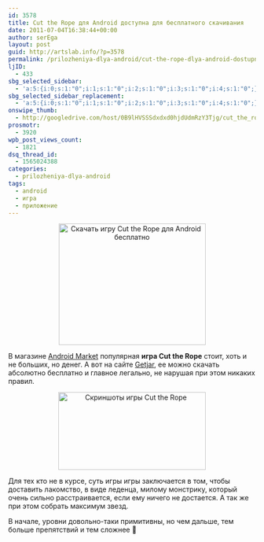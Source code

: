 ```yaml
---
id: 3578
title: Cut the Rope для Android доступна для бесплатного скачивания
date: 2011-07-04T16:38:44+00:00
author: serEga
layout: post
guid: http://artslab.info/?p=3578
permalink: /prilozheniya-dlya-android/cut-the-rope-dlya-android-dostupna-dlya-besplatnogo-skachivaniya/
ljID:
  - 433
sbg_selected_sidebar:
  - 'a:5:{i:0;s:1:"0";i:1;s:1:"0";i:2;s:1:"0";i:3;s:1:"0";i:4;s:1:"0";}'
sbg_selected_sidebar_replacement:
  - 'a:5:{i:0;s:1:"0";i:1;s:1:"0";i:2;s:1:"0";i:3;s:1:"0";i:4;s:1:"0";}'
onswipe_thumb:
  - http://googledrive.com/host/0B9lHVSSSdxdxd0hjdUdmRzY3Tjg/cut_the_rope_besplatno.jpg
prosmotr:
  - 3920
wpb_post_views_count:
  - 1821
dsq_thread_id:
  - 1565024388
categories:
  - prilozheniya-dlya-android
tags:
  - android
  - игра
  - приложение
---
```

<center>
  <img src="http://googledrive.com/host/0B9lHVSSSdxdxd0hjdUdmRzY3Tjg/cut_the_rope_besplatno.jpg" alt="Скачать игру Cut the Rope для Android бесплатно" title="cut_the_rope_besplatno" width="299" height="247" class="alignnone size-full wp-image-3579" />
</center>

В магазине [Android Market](https://market.android.com/details?id=com.zeptolab.ctr.paid) популярная **игра Cut the Rope** стоит, хоть и не больших, но денег. А вот на сайте [Getjar](http://www.getjar.com/mobile/75206/cut-the-rope-free-for-google-nexus-one/), ее можно скачать абсолютно бесплатно и главное легально, не нарушая при этом никаких правил.

<center>
  <a href="http://googledrive.com/host/0B9lHVSSSdxdxd0hjdUdmRzY3Tjg/cut_the_rope_screens.jpg"><img src="http://googledrive.com/host/0B9lHVSSSdxdxd0hjdUdmRzY3Tjg/cut_the_rope_screens-300x158.jpg" alt="Скриншоты игры Cut the Rope" title="cut_the_rope_screens" width="300" height="158" class="alignnone size-medium wp-image-3584" srcset="http://googledrive.com/host/0B9lHVSSSdxdxd0hjdUdmRzY3Tjg/cut_the_rope_screens-300x158.jpg 300w, http://googledrive.com/host/0B9lHVSSSdxdxd0hjdUdmRzY3Tjg/cut_the_rope_screens.jpg 447w" sizes="(max-width: 300px) 100vw, 300px" /></a>
</center>

Для тех кто не в курсе, суть игры игры заключается в том, чтобы доставить лакомство, в виде леденца, милому монстрику, который очень сильно расстраивается, если ему ничего не достается. А так же при этом собрать максимум звезд.

В начале, уровни довольно-таки примитивны, но чем дальше, тем больше препятствий и тем сложнее 🙂